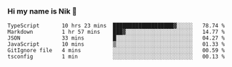### Hi my name is Nik 👋

<!--
**NikDoe/NikDoe** is a ✨ _special_ ✨ repository because its `README.md` (this file) appears on your GitHub profile.

Here are some ideas to get you started:

- 🔭 I’m currently working on ...
- 🌱 I’m currently learning ...
- 👯 I’m looking to collaborate on ...
- 🤔 I’m looking for help with ...
- 💬 Ask me about ...
- 📫 How to reach me: ...
- 😄 Pronouns: ...
- ⚡ Fun fact: ...
-->

<!--START_SECTION:waka-->

```text
TypeScript       10 hrs 23 mins  ███████████████████▓░░░░░   78.74 %
Markdown         1 hr 57 mins    ███▓░░░░░░░░░░░░░░░░░░░░░   14.77 %
JSON             33 mins         █░░░░░░░░░░░░░░░░░░░░░░░░   04.27 %
JavaScript       10 mins         ▒░░░░░░░░░░░░░░░░░░░░░░░░   01.33 %
GitIgnore file   4 mins          ░░░░░░░░░░░░░░░░░░░░░░░░░   00.59 %
tsconfig         1 min           ░░░░░░░░░░░░░░░░░░░░░░░░░   00.13 %
```

<!--END_SECTION:waka-->
